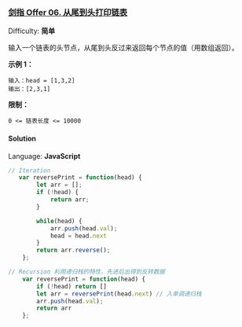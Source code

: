 ### [剑指 Offer 06\. 从尾到头打印链表](https://leetcode-cn.com/problems/cong-wei-dao-tou-da-yin-lian-biao-lcof/)

Difficulty: **简单**


输入一个链表的头节点，从尾到头反过来返回每个节点的值（用数组返回）。

**示例 1：**

```
输入：head = [1,3,2]
输出：[2,3,1]
```

**限制：**

`0 <= 链表长度 <= 10000`


#### Solution

Language: **JavaScript**

```JavaScript
// Iteration
​   var reversePrint = function(head) {
        let arr = [];
        if (!head) {
            return arr;
        }

        while(head) {
            arr.push(head.val);
            head = head.next
        }
        return arr.reverse();
    };

// Recursion 利用递归栈的特性，先进后出得到反转数据
    var reversePrint = function(head) {
        if (!head) return []
        let arr = reversePrint(head.next) // 入单调递归栈
        arr.push(head.val);
        return arr
    };
```